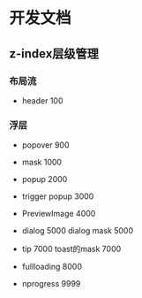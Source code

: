 # 开发文档

## z-index层级管理

### 布局流

- header 100

### 浮层

- popover 900
- mask 1000
- popup 2000
- trigger popup 3000
- PreviewImage 4000
- dialog 5000 dialog mask 5000

- tip 7000 toast的mask 7000
- fullloading 8000
- nprogress 9999
